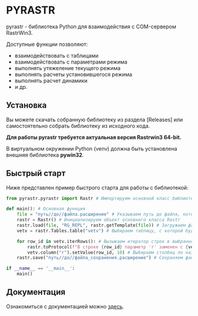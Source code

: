 # PYRASTR

pyrastr - библиотека Python для взаимодействия с COM-сервером RastrWin3.

Доступные функции позволяют:
- взаимодействовать с таблицами
- взаимодействовать с параметрами режима
- выполнять утяжеление текущего режима
- выполнять расчеты установившегося режима
- выполнять расчет динамики
- и др.

## Установка

Вы можете скачать собранную библиотеку из раздела [Releases] или самостоятельно собрать библиотеку из исходного кода.

**Для работы pyrastr требуется актуальная версия Rastrwin3 64-bit.**

В виртуальном окружении Python (venv) должна быть установлена внешняя библиотека **pywin32**.

## Быстрый старт

Ниже представлен пример быстрого старта для работы с библиотекой:

```python
from pyrastr.pyrastr import Rastr # Импортируем основной класс библиотеки

def main(): # Основная функция
    file = "путь//до//файла.расширение" # Указываем путь до файла, который будет принимать RastrWin
    rastr = Rastr() # Инициализируем объект основного класса Rastr
    rastr.load(file, "RG_REPL", rastr.getTemplate(file)) # Загружаем файл по указанному пути
    vetv = rastr.Tables.table("vetv") # Выбираем таблицу, с которой будем работать по имени (можно и по индексу)

    for row_id in vetv.iterRows(): # Вызываем итератор строк в выбранной таблице в соответствии с установленной выборкой (сейчас выборка пуста)
        rastr.toProtocol(f"В строке {row_id} параметр 'r' заменен с {vetv.column('r').getValue(row_id)} на 10!") # Выводим сообщение в протокол если нужно
        vetv.column("r").setValue(row_id, 10) # Выбираем столбец по названию и устанавливаем значение 10 в строке row_id
    rastr.save("путь//до//файла_сохранения.расширение") # Сохраняем файл с изменениями

if __name__ == '__main__':
    main()
```

## Документация

Ознакомиться с документацией можно [здесь](./docs/index.md).
